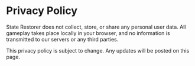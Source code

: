 # Privacy Policy

State Restorer does not collect, store, or share any personal user data. All gameplay takes place locally in your browser, and no information is transmitted to our servers or any third parties.

This privacy policy is subject to change. Any updates will be posted on this page.
